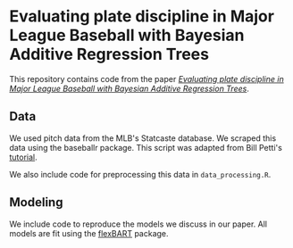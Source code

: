 # Evaluating plate discipline in Major League Baseball with Bayesian Additive Regression Trees

This repository contains code from the paper [*Evaluating plate discipline in Major League Baseball with Bayesian Additive Regression Trees*](https://arxiv.org/abs/2305.05752).

## Data

We used pitch data from the MLB's Statcaste database.
We scraped this data using the baseballr package.
This script was adapted from Bill Petti's [tutorial](https://billpetti.github.io/2021-04-02-build-statcast-database-rstats-version-3.0/).

We also include code for preprocessing this data in `data_processing.R`.

## Modeling

We include code to reproduce the models we discuss in our paper.
All models are fit using the [flexBART](https://github.com/skdeshpande91/flexBART) package.

